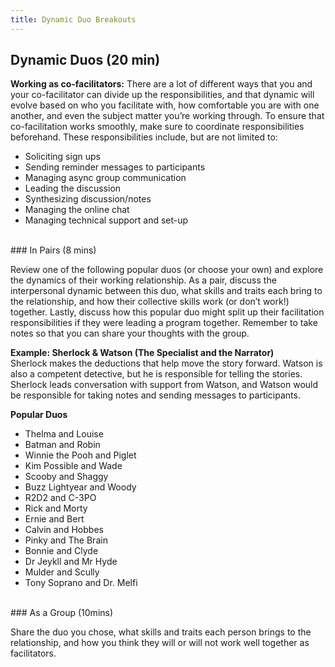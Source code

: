 ```yaml
---
title: Dynamic Duo Breakouts
---
```


##  Dynamic Duos (20 min)

**Working as co-facilitators:** There are a lot of different ways that you and your co-facilitator can divide up the responsibilities, and that dynamic will evolve based on who you facilitate with, how comfortable you are with one another, and even the subject matter you’re working through. To ensure that co-facilitation works smoothly, make sure to coordinate responsibilities beforehand. These responsibilities include, but are not limited to: 


* Soliciting sign ups
* Sending reminder messages to participants
* Managing async group communication
* Leading the discussion
* Synthesizing discussion/notes
* Managing the online chat
* Managing technical support and set-up

<br>
### In Pairs (8 mins)

Review one of the following popular duos (or choose your own) and explore the dynamics of their working relationship. As a pair, discuss the interpersonal dynamic between this duo, what skills and traits each bring to the relationship, and how their collective skills work (or don’t work!) together.  Lastly, discuss how this popular duo might split up their facilitation responsibilities if they were leading a program together. Remember to take notes so that you can share your thoughts with the group.

**Example: Sherlock & Watson (The Specialist and the Narrator)** \
Sherlock makes the deductions that help move the story forward. Watson is also a competent detective, but he is responsible for telling the stories. Sherlock leads conversation with support from Watson, and Watson would be responsible for taking notes and sending messages to participants.   

**Popular Duos**



* Thelma and Louise
* Batman and Robin
* Winnie the Pooh and Piglet
* Kim Possible and Wade
* Scooby and Shaggy 
* Buzz Lightyear and Woody
*  R2D2 and C-3PO
*  Rick and Morty
*  Ernie and Bert
*  Calvin and Hobbes
*  Pinky and The Brain
*  Bonnie and Clyde
*  Dr Jeykll and Mr Hyde
*  Mulder and Scully
*  Tony Soprano and Dr. Melfi

<br>
### As a Group (10mins)

Share the duo you chose, what skills and traits each person brings to the relationship, and how you think they will or will not work well together as facilitators.
